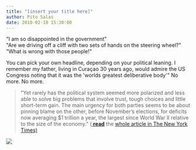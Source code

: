 ```yaml
---
title: "[insert your title here]"
author: Pito Salas
date: 2010-02-18 15:30:00
---
```



"I am so disappointed in the government"  
"Are we driving off a cliff with two sets of hands on the steering wheel?"  
"What is wrong with those people!"

You can pick your own headline, depending on your political leaning. I
remember my father, living in Curaçao 30 years ago, would admire the US
Congress noting that it was the 'worlds greatest deliberative body'" No more.
No more.

> "Yet rarely has the political system seemed more polarized and less able to
> solve big problems that involve trust, tough choices and little short-term
> gain. The main urgency for both parties seems to be about pinning blame on
> the other, before November’s elections, for deficits now averaging $1
> trillion a year, the largest since World War II relative to the size of the
> economy." ([
> **read**](<http://www.nytimes.com/2010/02/17/business/economy/17gridlock.html?ref=business>)
> the [whole article in The New York
> Times)](<http://www.nytimes.com/2010/02/17/business/economy/17gridlock.html?ref=business>)

![](https://i0.wp.com/img.zemanta.com/pixy.gif?w=584)


